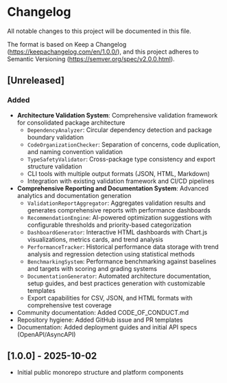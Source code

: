 # Changelog

All notable changes to this project will be documented in this file.

The format is based on Keep a Changelog (https://keepachangelog.com/en/1.0.0/), and this project adheres to Semantic Versioning (https://semver.org/spec/v2.0.0.html).

## [Unreleased]

### Added
- **Architecture Validation System**: Comprehensive validation framework for consolidated package architecture
  - `DependencyAnalyzer`: Circular dependency detection and package boundary validation
  - `CodeOrganizationChecker`: Separation of concerns, code duplication, and naming convention validation
  - `TypeSafetyValidator`: Cross-package type consistency and export structure validation
  - CLI tools with multiple output formats (JSON, HTML, Markdown)
  - Integration with existing validation framework and CI/CD pipelines
- **Comprehensive Reporting and Documentation System**: Advanced analytics and documentation generation
  - `ValidationReportAggregator`: Aggregates validation results and generates comprehensive reports with performance dashboards
  - `RecommendationEngine`: AI-powered optimization suggestions with configurable thresholds and priority-based categorization
  - `DashboardGenerator`: Interactive HTML dashboards with Chart.js visualizations, metrics cards, and trend analysis
  - `PerformanceTracker`: Historical performance data storage with trend analysis and regression detection using statistical methods
  - `BenchmarkingSystem`: Performance benchmarking against baselines and targets with scoring and grading systems
  - `DocumentationGenerator`: Automated architecture documentation, setup guides, and best practices generation with customizable templates
  - Export capabilities for CSV, JSON, and HTML formats with comprehensive test coverage
- Community documentation: Added CODE_OF_CONDUCT.md
- Repository hygiene: Added GitHub issue and PR templates
- Documentation: Added deployment guides and initial API specs (OpenAPI/AsyncAPI)

## [1.0.0] - 2025-10-02
- Initial public monorepo structure and platform components
